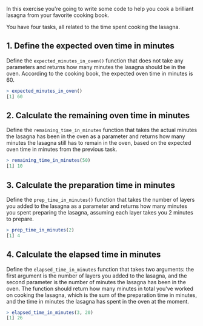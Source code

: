 In this exercise you're going to write some code to help you cook a brilliant lasagna from your favorite cooking book.

You have four tasks, all related to the time spent cooking the lasagna.

## 1. Define the expected oven time in minutes

Define the `expected_minutes_in_oven()` function that does not take any parameters and returns how many minutes the lasagna should be in the oven. According to the cooking book, the expected oven time in minutes is 60.

```r
> expected_minutes_in_oven()
[1] 60
```

## 2. Calculate the remaining oven time in minutes

Define the `remaining_time_in_minutes` function that takes the actual minutes the lasagna has been in the oven as a parameter and returns how many minutes the lasagna still has to remain in the oven, based on the expected oven time in minutes from the previous task.

```r
> remaining_time_in_minutes(50)
[1] 10
```

## 3. Calculate the preparation time in minutes

Define the `prep_time_in_minutes()` function that takes the number of layers you added to the lasagna as a parameter and returns how many minutes you spent preparing the lasagna, assuming each layer takes you 2 minutes to prepare.

```r
> prep_time_in_minutes(2)
[1] 4
```

## 4. Calculate the elapsed time in minutes

Define the `elapsed_time_in_minutes` function that takes two arguments: the first argument is the number of layers you added to the lasagna, and the second parameter is the number of minutes the lasagna has been in the oven. The function should return how many minutes in total you've worked on cooking the lasagna, which is the sum of the preparation time in minutes, and the time in minutes the lasagna has spent in the oven at the moment.

```r
> elapsed_time_in_minutes(3, 20)
[1] 26
```

